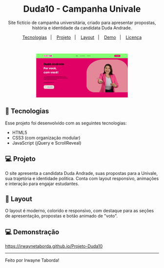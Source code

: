 <h1 align="center"> Duda10 - Campanha Univale </h1>

<p align="center">
Site fictício de campanha universitária, criado para apresentar propostas, história e identidade da candidata Duda Andrade.
</p>

<p align="center">
  <a href="#-tecnologias">Tecnologias</a>&nbsp;&nbsp;&nbsp;|&nbsp;&nbsp;&nbsp;
  <a href="#-projeto">Projeto</a>&nbsp;&nbsp;&nbsp;|&nbsp;&nbsp;&nbsp;
  <a href="#-layout">Layout</a>&nbsp;&nbsp;&nbsp;|&nbsp;&nbsp;&nbsp;
  <a href="#-demonstração">Demo</a>&nbsp;&nbsp;&nbsp;|&nbsp;&nbsp;&nbsp;
  <a href="#memo-licença">Licença</a>
</p>

<br>

<p align="center">
  <img alt="preview do site" src="src/images/preview1.png" width="300px">
</p>

## 🚀 Tecnologias

Esse projeto foi desenvolvido com as seguintes tecnologias:

- HTML5
- CSS3 (com organização modular)
- JavaScript (jQuery e ScrollReveal)

## 💻 Projeto

O site apresenta a candidata Duda Andrade, suas propostas para a Univale, sua trajetória e identidade política. Conta com layout responsivo, animações e interação para engajar estudantes.

## 🎨 Layout

O layout é moderno, colorido e responsivo, com destaque para as seções de apresentação, propostas e botão animado de "voto".

## 💻 Demonstração

https://irwaynetaborda.github.io/Projeto-Duda10

---

Feito por Irwayne Taborda!
